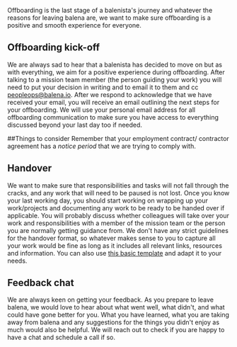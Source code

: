 
Offboarding is the last stage of a balenista's journey and whatever the reasons for leaving balena are, we want to make sure offboarding is a positive and smooth experience for everyone. 

## Offboarding kick-off
We are always sad to hear that a balenista has decided to move on but as with everything, we aim for a positive experience during offboarding. After talking to a mission team member (the person guiding your work) you will need to put your decision in writing and to email it to them and cc peopleops@balena.io. After we respond to acknowledge that we have received your email, you will receive an email outlining the next steps for your offboarding. We will use your personal email address for all offboarding communication to make sure you have access to everything discussed beyond your last day too if needed. 

##Things to consider 
Remember that your employment contract/ contractor agreement has a _notice period_ that we are trying to comply with. 

## Handover
We want to make sure that responsibilities and tasks will not fall through the cracks, and any work that will need to be paused is not lost. Once you know your last working day, you should start working on wrapping up your work/projects and documenting any work to be ready to be handed over if applicable. You will probably discuss whether colleagues will take over your work and responsibilities with a member of the mission team or the person you are normally getting guidance from. We don't have any strict guidelines for the handover format, so whatever makes sense to you to capture all your work would be fine as long as it includes all relevant links, resources and information. You can also use [this basic template](https://docs.google.com/spreadsheets/d/1Pkl7JCyzV3owy76rLV8pvGSYzjD4J8y1J9P3iXGqgd0/edit?usp=sharing) and adapt it to your needs. 

## Feedback chat
We are always keen on getting your feedback. As you prepare to leave balena, we would love to hear about what went well, what didn't, and what could have gone better for you. What you have learned, what you are taking away from balena and any suggestions for the things you didn't enjoy as much would also be helpful. We will reach out to check if you are happy to have a chat and schedule a call if so.  
